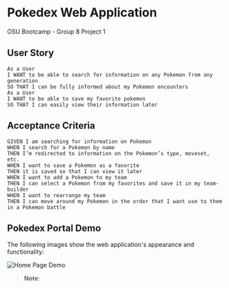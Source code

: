 # Pokedex Web Application
OSU Bootcamp - Group 8 Project 1

## User Story

```
As a User
I WANT to be able to search for information on any Pokemon from any generation
SO THAT I can be fully informed about my Pokemon encounters
As a User
I WANT to be able to save my favorite pokemon
SO THAT I can easily view their information later
```

## Acceptance Criteria

```
GIVEN I am searching for information on Pokemon
WHEN I search for a Pokemon by name
THEN I’m redirected to information on the Pokemon’s type, moveset, etc.
WHEN I want to save a Pokemon as a favorite
THEN it is saved so that I can view it later
WHEN I want to add a Pokemon to my team
THEN I can select a Pokemon from my favorites and save it in my team-builder
WHEN I want to rearrange my team
THEN I can move around my Pokemon in the order that I want use to them in a Pokemon battle
```
## Pokedex Portal Demo

The following images show the web application's appearance and functionality:

![Home Page Demo]() 
> **Note**: 
